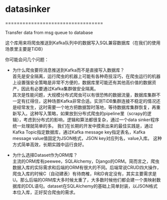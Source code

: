 # datasinker
================================== 

Transfer data from msg queue to database 

这个库用来将爬虫推送到Kafka队列中的数据写入SQL兼容数据库（在我们的使用场景里主要是TiDB）  

你可能会问几个问题：  

- 为什么爬虫要将消息推送到Kafka而不是直接写入数据库？  
首先是安全隔离，运行爬虫的机器上可能有各种奇技淫巧，在爬虫运行的机器上设置强安全策略是非常不方便的，数据库里可能还有其他高价值的数据资产，因此有必要通过Kafka集群做安全隔离。  
其次是性能问题，大规模分布式爬虫可以有很恐怖的数据流量，数据库集群不一定有扛得住，这种场景Kafka非常合适。实测TiDB集群连接不稳定的情况还是经常发生，这时需要一个地方把数据暂时落地，等待数据库集群恢复，再重新写入。这种写入策略，如果放到分布式爬虫的pipeline里（scrapy的逻辑），考虑到分布式的影响，逻辑和算法都很复杂，通过一个data sinker程序统一处理就简单的多。
我们在长期的开发中摸索出来的最佳实践是，通过Kafka Topic指定数据库，通过Kafka message key指定表名，Kafka message value值固定为JSON格式，JSON key对应列名，value入库。
这种方式简单高效，长期实践中运行良好。  

- 为什么选择Dataset作为ORM库？  
主流的ORM库有peewee，SQLAlchemy，Django的ORM。简而言之，爬虫数据入库的实际需求和后端的ORM有很大的不同。后端常说CRUD四大操作，爬虫入库的时候C（自动建表）有待商榷，R和D肯定没有，其实主要需求是U。那么后端的ORM库大多时候太重了，大多数时候他们都会建一个类映射数据库的DDL语句。dataset在SQLAlchemy的基础上简单封装，以JSON格式本位入库，正好契合爬虫的需求。
